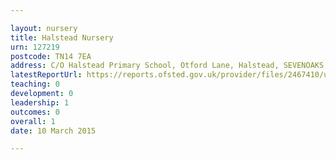 ```yaml
---

layout: nursery
title: Halstead Nursery
urn: 127219
postcode: TN14 7EA
address: C/O Halstead Primary School, Otford Lane, Halstead, SEVENOAKS, Kent, TN14 7EA
latestReportUrl: https://reports.ofsted.gov.uk/provider/files/2467410/urn/127219.pdf
teaching: 0
development: 0
leadership: 1
outcomes: 0
overall: 1
date: 10 March 2015

---
```

